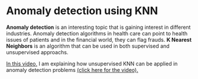 # Anomaly detection using KNN

**Anomaly detection** is an interesting topic that is gaining interest in different industries. Anomaly detection algorithms in health care can point to health issues of patients and in the financial world, they can flag frauds. **K Nearest Neighbors** is an algorithm that can be used in both supervised and unsupervised approachs. 

[In this video,](https://www.youtube.com/watch?v=RwmttGrJs08) I am explaining how unsupervised KNN can be applied in anomaly detection problems [(click here for the video).](https://www.youtube.com/watch?v=RwmttGrJs08)

